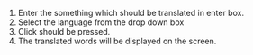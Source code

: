 1. Enter the something which should be translated in enter box.
2. Select the language from the drop down box
3. Click should be pressed.
4. The translated words will be displayed on the screen. 
